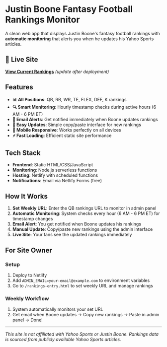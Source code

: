 # Justin Boone Fantasy Football Rankings Monitor

A clean web app that displays Justin Boone's fantasy football rankings with **automatic monitoring** that alerts you when he updates his Yahoo Sports articles.

## 🏈 Live Site

**[View Current Rankings](https://your-site-name.netlify.app)** *(update after deployment)*

## Features

- **📊 All Positions**: QB, RB, WR, TE, FLEX, DEF, K rankings
- **🔍 Smart Monitoring**: Hourly timestamp checks during active hours (6 AM - 6 PM ET)
- **📧 Email Alerts**: Get notified immediately when Boone updates rankings
- **📝 Easy Updates**: Simple copy/paste interface for new rankings
- **📱 Mobile Responsive**: Works perfectly on all devices
- **⚡ Fast Loading**: Efficient static site performance

## Tech Stack

- **Frontend**: Static HTML/CSS/JavaScript
- **Monitoring**: Node.js serverless functions
- **Hosting**: Netlify with scheduled functions
- **Notifications**: Email via Netlify Forms (free)

## How It Works

1. **Set Weekly URL**: Enter the QB rankings URL to monitor in admin panel
2. **Automatic Monitoring**: System checks every hour (6 AM - 6 PM ET) for timestamp changes
3. **Email Alert**: You get notified when Boone updates his rankings
4. **Manual Update**: Copy/paste new rankings using the admin interface
5. **Live Site**: Your fans see the updated rankings immediately

## For Site Owner

### Setup
1. Deploy to Netlify
2. Add `ADMIN_EMAIL=your-email@example.com` to environment variables
3. Go to `/rankings-entry.html` to set weekly URL and manage rankings

### Weekly Workflow
1. System automatically monitors your set URL
2. Get email when Boone updates → Copy new rankings → Paste in admin panel → Done!

---

*This site is not affiliated with Yahoo Sports or Justin Boone. Rankings data is sourced from publicly available Yahoo Sports articles.*